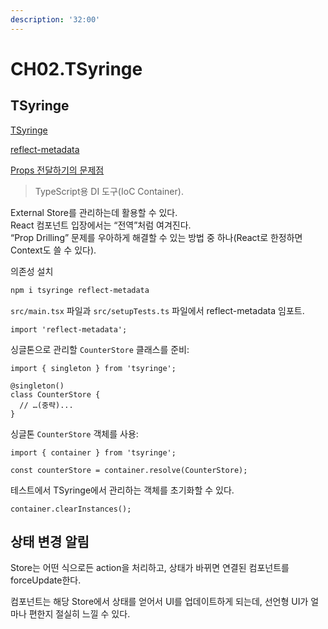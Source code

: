 ```yaml
---
description: '32:00'
---
```


# CH02.TSyringe

## TSyringe

[TSyringe](https://github.com/microsoft/tsyringe)

[reflect-metadata](https://github.com/rbuckton/reflect-metadata)

[Props 전달하기의 문제점](https://react.dev/learn/passing-data-deeply-with-context#the-problem-with-passing-props)

> TypeScript용 DI 도구(IoC Container).

External Store를 관리하는데 활용할 수 있다.\
React 컴포넌트 입장에서는 “전역”처럼 여겨진다.\
“Prop Drilling” 문제를 우아하게 해결할 수 있는 방법 중 하나(React로 한정하면 Context도 쓸 수 있다).

의존성 설치

```bash
npm i tsyringe reflect-metadata
```

`src/main.tsx` 파일과 `src/setupTests.ts` 파일에서 reflect-metadata 임포트.

```tsx
import 'reflect-metadata';
```

싱글톤으로 관리할 `CounterStore` 클래스를 준비:

```tsx
import { singleton } from 'tsyringe';

@singleton()
class CounterStore {
  // …(중략)...
}
```

싱글톤 `CounterStore` 객체를 사용:

```tsx
import { container } from 'tsyringe';

const counterStore = container.resolve(CounterStore);
```

테스트에서 TSyringe에서 관리하는 객체를 초기화할 수 있다.

```tsx
container.clearInstances();
```

## 상태 변경 알림

Store는 어떤 식으로든 action을 처리하고, 상태가 바뀌면 연결된 컴포넌트를 forceUpdate한다.

컴포넌트는 해당 Store에서 상태를 얻어서 UI를 업데이트하게 되는데, 선언형 UI가 얼마나 편한지 절실히 느낄 수 있다.







